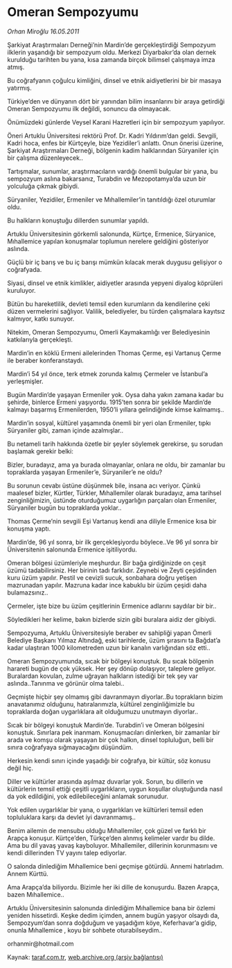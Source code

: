 # Omeran Sempozyumu

*Orhan Miroğlu 16.05.2011*

<div class="yazi"><p>Şarkiyat Araştırmaları Derneği’nin Mardin’de gerçekleştirdiği Sempozyum ilklerin yaşandığı bir sempozyum oldu. Merkezi Diyarbakır’da olan dernek kurulduğu tarihten bu yana, kısa zamanda birçok bilimsel çalışmaya imza atmış.</p>
<p>Bu coğrafyanın çoğulcu kimliğini, dinsel ve etnik aidiyetlerini bir bir masaya yatırmış.</p>
<p>Türkiye’den ve dünyanın dört bir yanından bilim insanlarını bir araya getirdiği Omeran Sempozyumu ilk değildi, sonuncu da olmayacak.</p>
<p>Önümüzdeki günlerde Veysel Karani Hazretleri için bir sempozyum yapılıyor.</p>
<p>Öneri Artuklu Üniversitesi rektörü Prof. Dr. Kadri Yıldırım’dan geldi. Sevgili, Kadri hoca, enfes bir Kürtçeyle, bize Yezidiler’i anlattı. Onun önerisi üzerine, Şarkiyat Araştırmaları Derneği, bölgenin kadim halklarından Süryaniler için bir çalışma düzenleyecek..</p>
<p>Tartışmalar, sunumlar, araştırmacıların vardığı önemli bulgular bir yana, bu sempozyum aslına bakarsanız, Turabdin ve Mezopotamya’da uzun bir yolculuğa çıkmak gibiydi.</p>
<p>Süryaniler, Yezidiler, Ermeniler ve Mıhallemiler’in tanıtıldığı özel oturumlar oldu.</p>
<p>Bu halkların konuştuğu dillerden sunumlar yapıldı.</p>
<p>Artuklu Üniversitesinin görkemli salonunda, Kürtçe, Ermenice, Süryanice, Mıhallemice yapılan konuşmalar toplumun nerelere geldiğini gösteriyor aslında.</p>
<p>Güçlü bir iç barış ve bu iç barışı mümkün kılacak merak duygusu gelişiyor o coğrafyada.</p>
<p>Siyasi, dinsel ve etnik kimlikler, aidiyetler arasında yepyeni diyalog köprüleri kuruluyor.</p>
<p>Bütün bu hareketlilik, devleti temsil eden kurumların da kendilerine çeki düzen vermelerini sağlıyor. Valilik, belediyeler, bu türden çalışmalara kayıtsız kalmıyor, katkı sunuyor.</p>
<p>Nitekim, Omeran Sempozyumu, Omerli Kaymakamlığı ver Belediyesinin katkılarıyla gerçekleşti.</p>
<p>Mardin’in en köklü Ermeni ailelerinden Thomas Çerme, eşi Vartanuş Çerme ile beraber konferanstaydı.</p>
<p>Mardin’i 54 yıl önce, terk etmek zorunda kalmış Çermeler ve İstanbul’a yerleşmişler.</p>
<p>Bugün Mardin’de yaşayan Ermeniler yok. Oysa daha yakın zamana kadar bu şehirde, binlerce Ermeni yaşıyordu. 1915’ten sonra bir şekilde Mardin’de kalmayı başarmış Ermenilerden, 1950’li yıllara gelindiğinde kimse kalmamış..</p>
<p>Mardin’in sosyal, kültürel yaşamında önemli bir yeri olan Ermeniler, tıpkı Süryaniler gibi, zaman içinde azalmışlar..</p>
<p>Bu netameli tarih hakkında özetle bir şeyler söylemek gerekirse, şu sorudan başlamak gerekir belki:</p>
<p>Bizler, buradayız, ama ya burada olmayanlar, onlara ne oldu, bir zamanlar bu topraklarda yaşayan Ermeniler’e, Süryaniler’e ne oldu?</p>
<p>Bu sorunun cevabı üstüne düşünmek bile, insana acı veriyor. Çünkü maalesef bizler, Kürtler, Türkler, Mıhallemiler olarak buradayız, ama tarihsel zenginliğimizin, üstünde oturduğumuz uygarlığın parçaları olan Ermeniler, Süryaniler bugün bu topraklarda yoklar..</p>
<p>Thomas Çerme’nin sevgili Eşi Vartanuş kendi ana diliyle Ermenice kısa bir konuşma yaptı.</p>
<p>Mardin’de, 96 yıl sonra, bir ilk gerçekleşiyordu böylece..Ve 96 yıl sonra bir Üniversitenin salonunda Ermenice işitiliyordu.</p>
<p>Omeran bölgesi üzümleriyle meşhurdur. Bir bağa girdiğinizde on çeşit üzümü tadabilirsiniz. Her birinin tadı farklıdır. Zeynebi ve Zeyti çeşidinden kuru üzüm yapılır. Pestil ve cevizli sucuk, sonbahara doğru yetişen mazrunadan yapılır. Mazruna kadar ince kabuklu bir üzüm çeşidi daha bulamazsınız..</p>
<p>Çermeler, işte bize bu üzüm çeşitlerinin Ermenice adlarını saydılar bir bir..</p>
<p>Söyledikleri her kelime, bakın bizlerde sizin gibi buralara aidiz der gibiydi.</p>
<p>Sempozyuma, Artuklu Üniversitesiyle beraber ev sahipliği yapan Ömerli Belediye Başkanı Yılmaz Altındağ, eski tarihlerde, üzüm şırasını ta Bağdat’a kadar ulaştıran 1000 kilometreden uzun bir kanalın varlığından söz etti..</p>
<p>Omeran Sempozyumunda, sıcak bir bölgeyi konuştuk. Bu sıcak bölgenin harareti bugün de çok yüksek. Her şey dönüp dolaşıyor, taleplere geliyor. Buralardan kovulan, zulme uğrayan halkların istediği bir tek şey var aslında..Tanınma ve görünür olma talebi..</p>
<p>Geçmişte hiçbir şey olmamış gibi davranmayın diyorlar..Bu toprakların bizim anavatanımız olduğunu, hatıralarımızla, kültürel zenginliğimizle bu topraklarda doğan uygarlıklara ait olduğumuzu unutmayın diyorlar..</p>
<p>Sıcak bir bölgeyi konuştuk Mardin’de. Turabdin’i ve Omeran bölgesini konuştuk. Sınırlara pek inanmam. Konuşmacıları dinlerken, bir zamanlar bir arada ve komşu olarak yaşayan bir çok halkın, dinsel topluluğun, belli bir sınıra coğrafyaya sığmayacağını düşündüm.</p>
<p>Herkesin kendi sınırı içinde yaşadığı bir coğrafya, bir kültür, söz konusu değil hiç.</p>
<p>Diller ve kültürler arasında aşılmaz duvarlar yok. Sorun, bu dillerin ve kültürlerin temsil ettiği çeşitli uygarlıkların, uygun koşullar oluştuğunda nasıl da yok edildiğini, yok edilebileceğini anlamak sorunudur.</p>
<p>Yok edilen uygarlıklar bir yana, o uygarlıkları ve kültürleri temsil eden topluluklara karşı da devlet iyi davranmamış..</p>
<p>Benim ailemin de mensubu olduğu Mıhallemiler, çok güzel ve farklı bir Arapça konuşur. Kürtçe’den, Türkçe’den alınmış kelimeler vardır bu dilde. Ama bu dil yavaş yavaş kayboluyor. Mıhallemiler, dillerinin korunmasını ve kendi dillerinden TV yayını talep ediyorlar.</p>
<p>O salonda dinlediğim Mıhallemice beni geçmişe götürdü. Annemi hatırladım. Annem Kürttü.</p>
<p>Ama Arapça’da biliyordu. Bizimle her iki dille de konuşurdu. Bazen Arapça, bazen Mıhallemice..</p>
<p>Artuklu Üniversitesinin salonunda dinlediğim Mıhallemice bana bir özlemi yeniden hissetirdi. Keşke dedim içimden, annem bugün yaşıyor olsaydı da, Sempozyum’dan sonra doğduğum ve yaşadığım köye, Keferhavar’a gidip, onunla Mıhallemice , koyu bir sohbete oturabilseydim..</p>
<p>orhanmir@hotmail.com</p>
</div>

Kaynak: [taraf.com.tr](http://www.taraf.com.tr/orhan-miroglu/makale-omeran-sempozyumu.htm), [web.archive.org (arşiv bağlantısı)](http://web.archive.org/web/20130720211346/http://www.taraf.com.tr/orhan-miroglu/makale-omeran-sempozyumu.htm)
